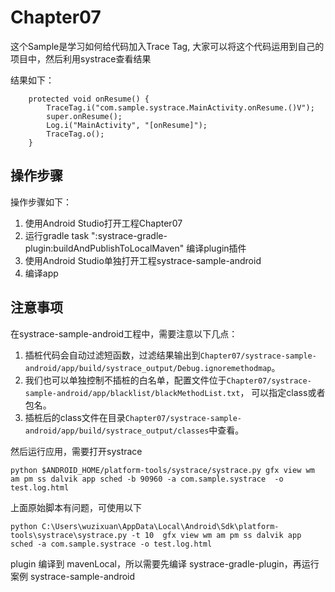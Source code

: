 # Chapter07
这个Sample是学习如何给代码加入Trace Tag, 大家可以将这个代码运用到自己的项目中，然后利用systrace查看结果

结果如下：

```
    protected void onResume() {
        TraceTag.i("com.sample.systrace.MainActivity.onResume.()V");
        super.onResume();
        Log.i("MainActivity", "[onResume]");
        TraceTag.o();
    }
```

## 操作步骤
操作步骤如下：

1. 使用Android Studio打开工程Chapter07
2. 运行gradle task ":systrace-gradle-plugin:buildAndPublishToLocalMaven" 编译plugin插件
3. 使用Android Studio单独打开工程systrace-sample-android
4. 编译app

## 注意事项
在systrace-sample-android工程中，需要注意以下几点：

1. 插桩代码会自动过滤短函数，过滤结果输出到`Chapter07/systrace-sample-android/app/build/systrace_output/Debug.ignoremethodmap`。
2. 我们也可以单独控制不插桩的白名单，配置文件位于`Chapter07/systrace-sample-android/app/blacklist/blackMethodList.txt`， 可以指定class或者包名。
3. 插桩后的class文件在目录`Chapter07/systrace-sample-android/app/build/systrace_output/classes`中查看。

然后运行应用，需要打开systrace
```
python $ANDROID_HOME/platform-tools/systrace/systrace.py gfx view wm am pm ss dalvik app sched -b 90960 -a com.sample.systrace  -o test.log.html
```
上面原始脚本有问题，可使用以下
```
python C:\Users\wuzixuan\AppData\Local\Android\Sdk\platform-tools\systrace\systrace.py -t 10  gfx view wm am pm ss dalvik app sched -a com.sample.systrace -o test.log.html
```
plugin 编译到 mavenLocal，所以需要先编译 systrace-gradle-plugin，再运行案例 systrace-sample-android